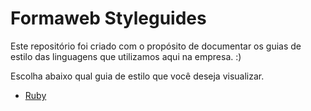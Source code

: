 # Formaweb Styleguides

Este repositório foi criado com o propósito de documentar os guias de estilo das linguagens que utilizamos aqui na empresa. :)

Escolha abaixo qual guia de estilo que você deseja visualizar.

- [Ruby](https://github.com/formaweb/styleguides/blob/master/ruby.md)
